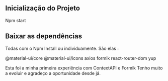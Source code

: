 ##  Inicialização do Projeto
Npm start

## Baixar as dependências
Todas com o Npm Install ou individuamente. São elas :

 @material-ui/core
 @material-ui/icons
 axios
 formik
 react-router-dom
 yup

Esta foi a minha primeira experiência com ContextAPI e Formik
Tenho muito a evoluir e agradeço a oportunidade desde já.
